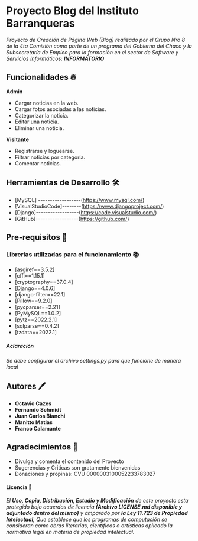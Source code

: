 # Proyecto Blog del Instituto Barranqueras 
_Proyecto de Creación de Página Web (Blog) realizado por el Grupo Nro 8 de la 4ta Comisión como parte de un programa del Gobierno del Chaco y la Subsecretaría de Empleo para la formación en el sector de Software y Servicios Informáticos: **INFORMATORIO**_

## Funcionalidades :fire:
 **Admin**
 - Cargar noticias en la web.
 - Cargar fotos asociadas a las noticias.
 - Categorizar la noticia.
 - Editar una noticia.
 - Eliminar una noticia.
 
**Visitante**
 - Registrarse y loguearse.
 - Filtrar noticias por categoria.
 - Comentar noticias.

## Herramientas de Desarrollo :hammer_and_wrench:
* [MySQL] ------------------(https://www.mysql.com/)
* [VisualStudioCode]--------(https://www.djangoproject.com/)
* [Django]------------------(https://code.visualstudio.com/)
* [GitHub]------------------(https://github.com/)

## Pre-requisitos :wrench:
### Librerias utilizadas para el funcionamiento :books:
* [asgiref==3.5.2]
* [cffi==1.15.1]
* [cryptography==37.0.4]
* [Django==4.0.6]
* [django-filter==22.1]
* [Pillow==9.2.0]
* [pycparser==2.21]
* [PyMySQL==1.0.2]
* [pytz==2022.2.1]
* [sqlparse==0.4.2]
* [tzdata==2022.1]

##### Aclaración
_Se debe configurar el archivo settings.py para que funcione de manera local_

## Autores :pen:
* **Octavio Cazes** 
* **Fernando Schmidt** 
* **Juan Carlos Bianchi** 
* **Manitto Matias**
* **Franco Calamante**

## Agradecimientos :handshake:
* Divulga y comenta el contenido del Proyecto
* Sugerencias y Criticas son gratamente bienvenidas
* Donaciones y propinas: CVU 0000003100052233783027

#### Licencia :page_facing_up:
_El **Uso, Copia, Distribución, Estudio y Modificación** de este proyecto esta protegido bajo acuerdos de licencia **(Archivo LICENSE.md disponible y adjuntado dentro del mismo)** y amparado por **la Ley 11.723 de Propiedad Intelectual,** Que establece que los programas de computación se consideran como obras literarias, científicas o artísticas aplicado la normativa legal en materia de propiedad intelectual._
